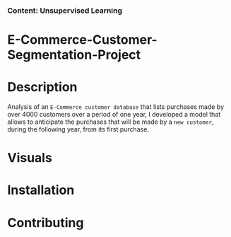 ### Content: Unsupervised Learning

# E-Commerce-Customer-Segmentation-Project

# Description

Analysis of an `E-Commerce customer database` that lists purchases made by over 4000 customers over a period of one year, I developed a model that allows to anticipate the purchases that will be made by a `new customer`, during the following year, from its first purchase.




# Visuals

# Installation

# Contributing

